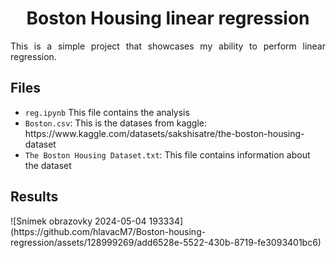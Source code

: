 <h1 align="center">Boston Housing linear regression</h1>

<p align="justify">
This is a simple project that showcases my ability to perform linear regression.
</p>



<h2>Files</h2>

<ul>
<li><code>reg.ipynb</code> This file contains the analysis</li>
<li><code>Boston.csv</code>: This is the datases from kaggle: https://www.kaggle.com/datasets/sakshisatre/the-boston-housing-dataset</li>
<li><code>The Boston Housing Dataset.txt</code>: This file contains information about the dataset</li>
</ul>

<h2>Results</h2>
![Snímek obrazovky 2024-05-04 193334](https://github.com/hlavacM7/Boston-housing-regression/assets/128999269/add6528e-5522-430b-8719-fe3093401bc6)




